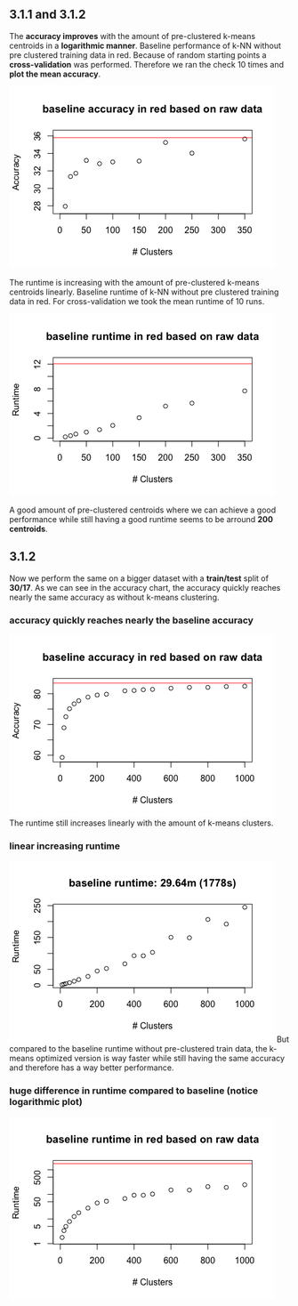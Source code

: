 ## 3.1.1 and 3.1.2
The **accuracy improves** with the amount of pre-clustered k-means centroids in a **logarithmic manner**. Baseline performance of k-NN without pre clustered training data in red. Because of random starting points a **cross-validation** was performed. Therefore we ran the check 10 times and **plot the mean accuracy**.

![](./small_accuracy_basline.png)

The runtime is increasing with the amount of pre-clustered k-means centroids linearly. Baseline runtime of k-NN without pre clustered training data in red. For cross-validation we took the mean runtime of 10 runs.

![](./small_runtime_basline.png)

A good amount of pre-clustered centroids where we can achieve a good performance while still having a good runtime seems to be arround **200 centroids**.

## 3.1.2
Now we perform the same on a bigger dataset with a **train/test** split of **30/17**. As we can see in the accuracy chart, the accuracy quickly reaches nearly the same accuracy as without k-means clustering.
### accuracy quickly reaches nearly the baseline accuracy
![](./accuracy_log_baseline.png)
The runtime still increases linearly with the amount of k-means clusters.
### linear increasing runtime
![](./runtime_normal.png)
But compared to the baseline runtime without pre-clustered train data, the k-means optimized version is way faster while still having the same accuracy and therefore has a way better performance. 
### huge difference in runtime compared to baseline (notice logarithmic plot)
![](./runtime_log_baseline.png)
